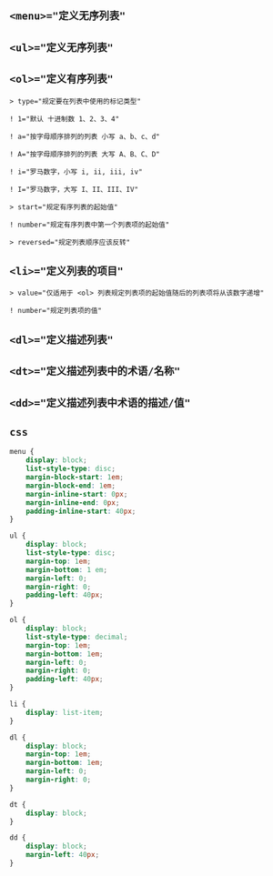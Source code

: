`<menu>="定义无序列表"`
--

`<ul>="定义无序列表"`
--

`<ol>="定义有序列表"`
--

`> type="规定要在列表中使用的标记类型"`

`! 1="默认 十进制数 1、2、3、4"`

`! a="按字母顺序排列的列表 小写 a、b、c、d"`

`! A="按字母顺序排列的列表 大写 A、B、C、D"`

`! i="罗马数字，小写 i, ii, iii, iv"`

`! I="罗马数字，大写 I、II、III、IV"`

`> start="规定有序列表的起始值"`

`! number="规定有序列表中第一个列表项的起始值"`

`> reversed="规定列表顺序应该反转"`

`<li>="定义列表的项目"`
--

`> value="仅适用于 <ol> 列表规定列表项的起始值随后的列表项将从该数字递增"`

`! number="规定列表项的值"`

`<dl>="定义描述列表"`
--

`<dt>="定义描述列表中的术语/名称"`
--

`<dd>="定义描述列表中术语的描述/值"`
--

`css`
--

```css
menu {
    display: block;
    list-style-type: disc;
    margin-block-start: 1em;
    margin-block-end: 1em;
    margin-inline-start: 0px;
    margin-inline-end: 0px;
    padding-inline-start: 40px;
}

ul {
    display: block;
    list-style-type: disc;
    margin-top: 1em;
    margin-bottom: 1 em;
    margin-left: 0;
    margin-right: 0;
    padding-left: 40px;
}

ol {
    display: block;
    list-style-type: decimal;
    margin-top: 1em;
    margin-bottom: 1em;
    margin-left: 0;
    margin-right: 0;
    padding-left: 40px;
}

li {
    display: list-item;
}

dl {
    display: block;
    margin-top: 1em;
    margin-bottom: 1em;
    margin-left: 0;
    margin-right: 0;
}

dt {
    display: block;
}

dd {
    display: block;
    margin-left: 40px;
}
```
